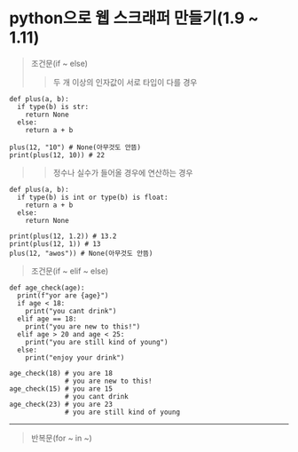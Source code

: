 # python으로 웹 스크래퍼 만들기(1.9 ~ 1.11)

> 조건문(if ~ else)
>> 두 개 이상의 인자값이 서로 타입이 다를 경우
```
def plus(a, b):
  if type(b) is str:
    return None
  else:
    return a + b

plus(12, "10") # None(아무것도 안뜸)
print(plus(12, 10)) # 22
```
>> 정수나 실수가 들어올 경우에 연산하는 경우
```
def plus(a, b):
  if type(b) is int or type(b) is float:
    return a + b
  else:
    return None

print(plus(12, 1.2)) # 13.2
print(plus(12, 1)) # 13
plus(12, "awos")) # None(아무것도 안뜸)
```
> 조건문(if ~ elif ~ else)
```
def age_check(age):
  print(f"yor are {age}")
  if age < 18:
    print("you cant drink")
  elif age == 18:
    print("you are new to this!")
  elif age > 20 and age < 25:
    print("you are still kind of young")
  else:
    print("enjoy your drink")
    
age_check(18) # you are 18    
              # you are new to this!     
age_check(15) # you are 15    
              # you cant drink     
age_check(23) # you are 23    
              # you are still kind of young
```
<hr/>

> 반복문(for ~ in ~)
